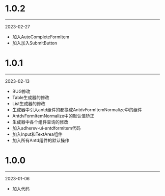 # 1.0.2

***

2023-02-27

* 加入AutoCompleteFormItem
* 加入加入SubmitButton

# 1.0.1

***

2023-02-13

* BUG修改
* Table生成器的修改
* List生成器的修改
* 生成器中引入antd组件的都换成AntdvFormItemNormalize中的组件
* AntdvFormItemNormalize中的默认值矫正
* 生成器中各个组件查询的修改
* 加入adherev-ui-antdformitem代码
* 加入Input和TextArea组件
* 加入所有Antd组件的默认操作

# 1.0.0

***

2023-01-06

* 加入代码
